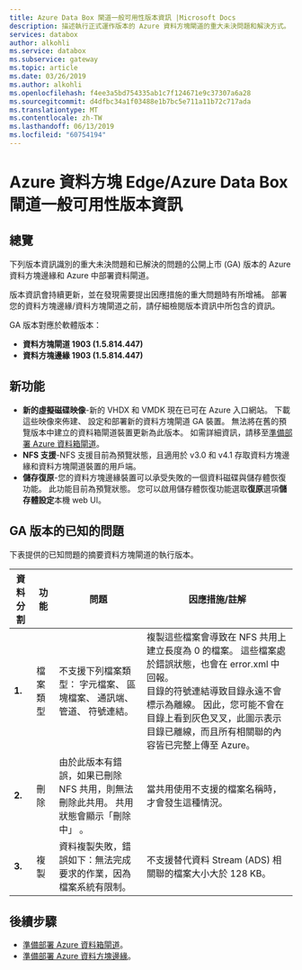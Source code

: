 ```yaml
---
title: Azure Data Box 閘道一般可用性版本資訊 |Microsoft Docs
description: 描述執行正式運作版本的 Azure 資料方塊閘道的重大未決問題和解決方式。
services: databox
author: alkohli
ms.service: databox
ms.subservice: gateway
ms.topic: article
ms.date: 03/26/2019
ms.author: alkohli
ms.openlocfilehash: f4ee3a5bd754335ab1c7f124671e9c37307a6a28
ms.sourcegitcommit: d4dfbc34a1f03488e1b7bc5e711a11b72c717ada
ms.translationtype: MT
ms.contentlocale: zh-TW
ms.lasthandoff: 06/13/2019
ms.locfileid: "60754194"
---
```

# <a name="azure-data-box-edgeazure-data-box-gateway-general-availability-release-notes"></a>Azure 資料方塊 Edge/Azure Data Box 閘道一般可用性版本資訊

## <a name="overview"></a>總覽

下列版本資訊識別的重大未決問題和已解決的問題的公開上市 (GA) 版本的 Azure 資料方塊邊緣和 Azure 中部署資料閘道。

版本資訊會持續更新，並在發現需要提出因應措施的重大問題時有所增補。 部署您的資料方塊邊緣/資料方塊閘道之前，請仔細檢閱版本資訊中所包含的資訊。

GA 版本對應於軟體版本：

- **資料方塊閘道 1903 (1.5.814.447)**
- **資料方塊邊緣 1903 (1.5.814.447)**


## <a name="whats-new"></a>新功能

- **新的虛擬磁碟映像**-新的 VHDX 和 VMDK 現在已可在 Azure 入口網站。 下載這些映像來佈建、 設定和部署新的資料方塊閘道 GA 裝置。 無法將在舊的預覽版本中建立的資料箱閘道裝置更新為此版本。 如需詳細資訊，請移至[準備部署 Azure 資料箱閘道](data-box-gateway-deploy-prep.md)。
- **NFS 支援**-NFS 支援目前為預覽狀態，且適用於 v3.0 和 v4.1 存取資料方塊邊緣和資料方塊閘道裝置的用戶端。
- **儲存復原**-您的資料方塊邊緣裝置可以承受失敗的一個資料磁碟與儲存體恢復功能。 此功能目前為預覽狀態。 您可以啟用儲存體恢復功能選取**復原**選項**儲存體設定**本機 web UI。


## <a name="known-issues-in-ga-release"></a>GA 版本的已知的問題

下表提供的已知問題的摘要資料方塊閘道的執行版本。

| 資料分割 | 功能 | 問題 | 因應措施/註解 |
| --- | --- | --- | --- |
| **1.** |檔案類型 | 不支援下列檔案類型： 字元檔案、 區塊檔案、 通訊端、 管道、 符號連結。  |複製這些檔案會導致在 NFS 共用上建立長度為 0 的檔案。 這些檔案處於錯誤狀態，也會在 error.xml  中回報。 <br> 目錄的符號連結導致目錄永遠不會標示為離線。 因此，您可能不會在目錄上看到灰色叉叉，此圖示表示目錄已離線，而且所有相關聯的內容皆已完整上傳至 Azure。 |
| **2.** |刪除 | 由於此版本有錯誤，如果已刪除 NFS 共用，則無法刪除此共用。 共用狀態會顯示「刪除中」  。  |當共用使用不支援的檔案名稱時，才會發生這種情況。 |
| **3.** |複製 | 資料複製失敗，錯誤如下：無法完成要求的作業，因為檔案系統有限制。  |不支援替代資料 Stream (ADS) 相關聯的檔案大小大於 128 KB。   |


## <a name="next-steps"></a>後續步驟

- [準備部署 Azure 資料箱閘道](data-box-gateway-deploy-prep.md)。
- [準備部署 Azure 資料方塊邊緣](data-box-edge-deploy-prep.md)。
